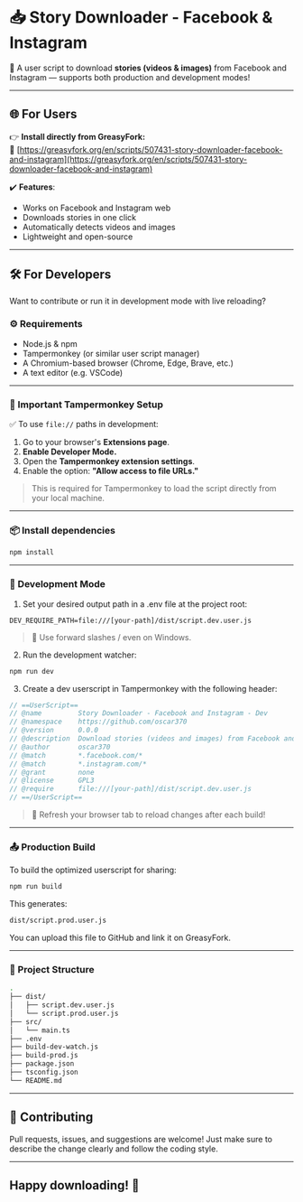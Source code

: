 # 📥 Story Downloader - Facebook & Instagram

🧩 A user script to download **stories (videos & images)** from Facebook and Instagram — supports both production and development modes!

---

## 🌐 For Users

👉 **Install directly from GreasyFork:**  
🔗 [https://greasyfork.org/en/scripts/507431-story-downloader-facebook-and-instagram](https://greasyfork.org/en/scripts/507431-story-downloader-facebook-and-instagram)

✔️ **Features**:

- Works on Facebook and Instagram web
- Downloads stories in one click
- Automatically detects videos and images
- Lightweight and open-source

---

## 🛠️ For Developers

Want to contribute or run it in development mode with live reloading?

### ⚙️ Requirements

- Node.js & npm
- Tampermonkey (or similar user script manager)
- A Chromium-based browser (Chrome, Edge, Brave, etc.)
- A text editor (e.g. VSCode)

---

### 📢 Important Tampermonkey Setup

✅ To use `file://` paths in development:

1. Go to your browser's **Extensions page**.
2. **Enable Developer Mode.**
3. Open the **Tampermonkey extension settings**.
4. Enable the option: **"Allow access to file URLs."**

> This is required for Tampermonkey to load the script directly from your local machine.

---

### 📦 Install dependencies

```bash
npm install
```

---

### 🧪 Development Mode

1. Set your desired output path in a .env file at the project root:

```env
DEV_REQUIRE_PATH=file:///[your-path]/dist/script.dev.user.js
```

> 📍 Use forward slashes / even on Windows.

2. Run the development watcher:

```bash
npm run dev
```

3. Create a dev userscript in Tampermonkey with the following header:

```js
// ==UserScript==
// @name         Story Downloader - Facebook and Instagram - Dev
// @namespace    https://github.com/oscar370
// @version      0.0.0
// @description  Download stories (videos and images) from Facebook and Instagram.
// @author       oscar370
// @match        *.facebook.com/*
// @match        *.instagram.com/*
// @grant        none
// @license      GPL3
// @require      file:///[your-path]/dist/script.dev.user.js
// ==/UserScript==
```

> 📍 Refresh your browser tab to reload changes after each build!

---

### 📤 Production Build

To build the optimized userscript for sharing:

```bash
npm run build
```

This generates:

```bash
dist/script.prod.user.js
```

You can upload this file to GitHub and link it on GreasyFork.

---

### 📁 Project Structure

```bash
.
├── dist/
│   ├── script.dev.user.js
│   └── script.prod.user.js
├── src/
│   └── main.ts
├── .env
├── build-dev-watch.js
├── build-prod.js
├── package.json
├── tsconfig.json
└── README.md
```

---

## 🤝 Contributing

Pull requests, issues, and suggestions are welcome!
Just make sure to describe the change clearly and follow the coding style.

---

## Happy downloading! 🎉
